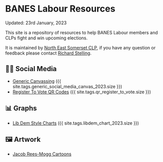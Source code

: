 # BANES Labour Resources

Updated: 23rd January, 2023

This site is a repository of resources to help BANES Labour members and CLPs fight and win upcoming elections.   

It is maintained by [North East Somerset CLP](https://www.neslabour.uk), if you have any question or feedback please contact [Richard Stelling](mailto:richard@neslabour.uk).

## 🤳🏼 Social Media 

- [Generic Canvassing](/canvassing_social_media/generic.md) ({{ site.tags.generic_social_media_canvas_2023.size }})
- [Register To Vote QR Codes](/qr/register-to-vote.md) ({{ site.tags.qr_register_to_vote.size }})

## 📊 Graphs

- [Lib Dem Style Charts](/bar_charts/libdem-2023.md) ({{ site.tags.libdem_chart_2023.size }})

## 🖼 Artwork

- [Jacob Rees-Mogg Cartoons](/artwork/mogg.md)

